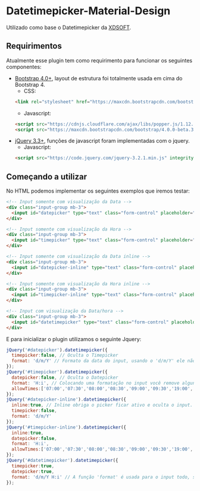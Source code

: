 # Datetimepicker-Material-Design
Utilizado como base o Datetimepicker da [XDSOFT](https://xdsoft.net/jqplugins/datetimepicker/).

## Requirimentos
Atualmente esse plugin tem como requirimento para funcionar os seguintes componentes:
- [Bootstrap 4.0+](http://getbootstrap.com/), layout de estrutura foi totalmente usada em cima do Bootstrap 4.
  - CSS:
  ```html
  <link rel="stylesheet" href="https://maxcdn.bootstrapcdn.com/bootstrap/4.0.0-beta.3/css/bootstrap.min.css" integrity="sha384-Zug+QiDoJOrZ5t4lssLdxGhVrurbmBWopoEl+M6BdEfwnCJZtKxi1KgxUyJq13dy" crossorigin="anonymous">
  ```
  - Javascript:
  ```html
  <script src="https://cdnjs.cloudflare.com/ajax/libs/popper.js/1.12.9/umd/popper.min.js" integrity="sha384-ApNbgh9B+Y1QKtv3Rn7W3mgPxhU9K/ScQsAP7hUibX39j7fakFPskvXusvfa0b4Q" crossorigin="anonymous"></script>
  <script src="https://maxcdn.bootstrapcdn.com/bootstrap/4.0.0-beta.3/js/bootstrap.min.js" integrity="sha384-a5N7Y/aK3qNeh15eJKGWxsqtnX/wWdSZSKp+81YjTmS15nvnvxKHuzaWwXHDli+4" crossorigin="anonymous"></script>
  ```
- [jQuery 3.3+](https://jquery.com/), funções de javascript foram implementadas com o jquery.
  - Javascript:
  ```html
  <script src="https://code.jquery.com/jquery-3.2.1.min.js" integrity="sha256-hwg4gsxgFZhOsEEamdOYGBf13FyQuiTwlAQgxVSNgt4=" crossorigin="anonymous"></script>
  ```
## Começando a utilizar

No HTML podemos implementar os seguintes exemplos que iremos testar:
```html
<!-- Input somente com visualização da Data -->
<div class="input-group mb-3">
  <input id="datepicker" type="text" class="form-control" placeholder="Datetime" aria-label="Datetime" aria-describedby="basic-addon1">
</div>

<!-- Input somente com visualização da Hora -->
<div class="input-group mb-3">
  <input id="timepicker" type="text" class="form-control" placeholder="Datetime" aria-label="Datetime" aria-describedby="basic-addon1">
</div>

<!-- Input somente com visualização da Data inline -->
<div class="input-group mb-3">
  <input id="datepicker-inline" type="text" class="form-control" placeholder="Datetime" aria-label="Datetime" aria-describedby="basic-addon1">
</div>

<!-- Input somente com visualização da Hora inline -->
<div class="input-group mb-3">
  <input id="timepicker-inline" type="text" class="form-control" placeholder="Datetime" aria-label="Datetime" aria-describedby="basic-addon1">
</div>

<!-- Input com visualização da Data/hora -->
<div class="input-group mb-3">
  <input id="datetimepicker" type="text" class="form-control" placeholder="Datetime" aria-label="Datetime" aria-describedby="basic-addon1">
</div>
```
E para inicializar o plugin utilizamos o seguinte Jquery:
```js
jQuery('#datepicker').datetimepicker({
  timepicker:false, // Oculta o Timepicker
  format: 'd/m/Y' // Formato da data do input, usando o 'd/m/Y' ele não irá mostrar a hroa atual junto.
});
jQuery('#timepicker').datetimepicker({
  datepicker:false, // Oculta o Datepicker
  format: 'H:i', // Colocando uma formatação no input você remove alguns bugs onde ele pega os minutos aleatórios. 
  allowTimes:['07:00','07:30','08:00','08:30','09:00','09:30','19:00','20:00'] // Intervalos de tempo que irão aparecer no timepicker
});
jQuery('#datepicker-inline').datetimepicker({
  inline:true, // Inline obriga o picker ficar ativo e oculta o input.
  timepicker:false,
  format: 'd/m/Y'
});
jQuery('#timepicker-inline').datetimepicker({
  inline:true,
  datepicker:false,
  format: 'H:i',
  allowTimes:['07:00','07:30','08:00','08:30','09:00','09:30','19:00','20:00']
});
jQuery('#datetimepicker').datetimepicker({
  timepicker:true,
  datepicker:true,
  format: 'd/m/Y H:i' // A função 'format' é usada para o input todo, se quiser formatar somente a hora terá que usar o 'formatTime' e para formatar somente a data terá que usar o 'formatDate'.
});
```


